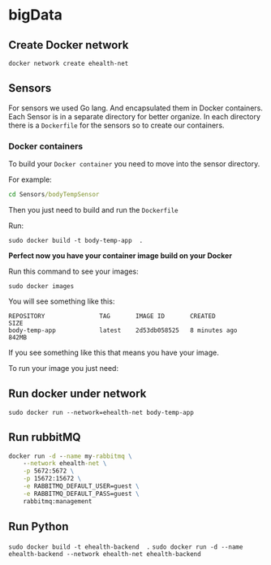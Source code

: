 # bigData


## Create Docker network

`docker network create ehealth-net`

## Sensors

For sensors we used Go lang. And encapsulated them in Docker containers. Each Sensor is in a separate directory for better organize. In each directory there is a `Dockerfile` for the sensors so to create our containers.

### Docker containers

To build your `Docker container` you need to move into the sensor directory.

For example:

```cmd
cd Sensors/bodyTempSensor
```

Then you just need to build and run the `Dockerfile`

Run:

`sudo docker build -t body-temp-app  .`

**Perfect now you have your container image build on your Docker**

Run this command to see your images:

`sudo docker images`

You will see something like this:

```
REPOSITORY               TAG       IMAGE ID       CREATED          SIZE
body-temp-app            latest    2d53db058525   8 minutes ago    842MB
```

If you see something like this that means you have your image.

To run your image you just need:

## Run docker under network 

`sudo docker run --network=ehealth-net body-temp-app`


## Run rubbitMQ

```cmd
docker run -d --name my-rabbitmq \
    --network ehealth-net \
    -p 5672:5672 \
    -p 15672:15672 \
    -e RABBITMQ_DEFAULT_USER=guest \
    -e RABBITMQ_DEFAULT_PASS=guest \
    rabbitmq:management
```

## Run Python

`sudo docker build -t ehealth-backend  .`
`sudo docker run -d --name ehealth-backend --network ehealth-net ehealth-backend`